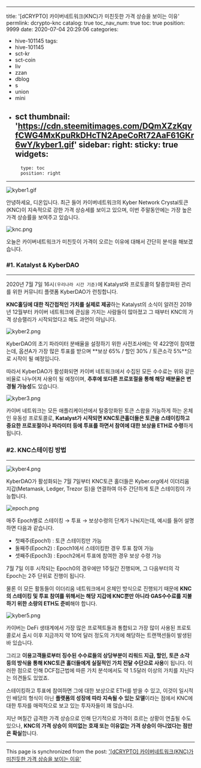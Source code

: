 
---
title: '[dCRYPTO] 카이버네트워크(KNC)가 미친듯한 가격 상승을 보이는 이유'
permlink: dcrypto-knc
catalog: true
toc_nav_num: true
toc: true
position: 9999
date: 2020-07-04 20:29:06
categories:
- hive-101145
tags:
- hive-101145
- sct-kr
- sct-coin
- liv
- zzan
- dblog
- s
- union
- mini
- sct
thumbnail: 'https://cdn.steemitimages.com/DQmXZzKqvfCWG4MxKpuRkDHcTN2ApeCoRt72AaF61GKr6wY/kyber1.gif'
sidebar:
    right:
        sticky: true
widgets:
    -
        type: toc
        position: right
---


![kyber1.gif](https://cdn.steemitimages.com/DQmXZzKqvfCWG4MxKpuRkDHcTN2ApeCoRt72AaF61GKr6wY/kyber1.gif)

안녕하세요, 디온입니다. 최근 들어 카이버네트워크의 Kyber Network Crystal토큰(KNC)이 지속적으로 강한 가격 상승세를 보이고 있으며, 이번 주말동안에는 가장 높은 가격 상승률을 보여주고 있습니다.

![knc.png](https://cdn.steemitimages.com/DQme5T89F119v7XqsT1LAKpeF8pRv9DMCd7xhxwFmrheSLn/knc.png)


오늘은 카이버네트워크가 미친듯이 가격이 오르는 이유에 대해서 간단히 분석을 해보겠습니다.


### #1. Katalyst & KyberDAO
---

2020년 7월 7일 16시`(우리나라 시간 기준)`에 Katalyst와 
 프로토콜의 탈중앙화된 관리를 위한 커뮤니티 플랫폼 KyberDAO가 런칭합니다. 

**KNC홀딩에 대한 직간접적인 가치를 실제로 제공**하는 Katalyst의 소식이 알려진 2019년 12월부터 카이버 네트워크에 관심을 가지는 사람들이 많아졌고 그 때부터 KNC의 가격 상승랠리가 시작되었다고 해도 과언이 아닙니다.

![kyber2.png](https://cdn.steemitimages.com/DQmTBx87zdmbT7KXp1q5UwGYuZNj3oC2UppqNCqV9wTq7KR/kyber2.png)

KyberDAO의 초기 파라미터 분배율을 설정하기 위한 사전조사에는 약 422명이 참여했는데, 옵션A가 가장 많은 투표를 받으며 **보상 65% / 할인 30% / 토큰소각 5%**으로 시작이 될 예정입니다.

따라서 KyberDAO가 활성화되면 카이버 네트워크에서 수집된 모든 수수료는 위와 같은 비율로 나누어져 사용이 될 예정이며, **추후에 또다른 프로포절을 통해 해당 배분율은 변경될 가능성**도 있습니다. 

![kyber3.png](https://cdn.steemitimages.com/DQmY85JDv9bY21soCwVS4W2Y74TkehvX5JSd8mEmHVHhqCN/kyber3.png)

카이버 네트워크는 모든 애플리케이션에서 탈중앙화된 토큰 스왑을 가능하게 하는 온체인 유동성 프로토콜로, **Katalyst가 시작되면 KNC토큰홀더들은 토큰을 스테이킹하고 중요한 프로포절이나 파라미터 등에 투표를 하면서 참여에 대한 보상을 ETH로 수령**하게 됩니다.


### #2. KNC스테이킹 방법
---
![kyber4.png](https://cdn.steemitimages.com/DQmcYwb67W6JpqZqnubXNVf6hNxujswjS2SeYarXKZKU9vx/kyber4.png)

KyberDAO가 활성화되는 7월 7일부터 KNC토큰 홀더들은 Kyber.org에서 이더리움 지갑(Metamask, Ledger, Trezor 등)을 연결하여 아주 간단하게 토큰 스테이킹이 가능합니다.

![epoch.png](https://cdn.steemitimages.com/DQmWwXWEM8cwWPKamg9uWk7eQkeqVqWq1kXLJM4YGkY7pTW/epoch.png)

매주 Epoch별로 스테이킹 → 투표 → 보상수령의 단계가 나눠지는데, 예시를 들어 설명하면 다음과 같습니다.

- 첫째주(Epoch1) : 토큰 스테이킹만 가능
- 둘째주(Epoch2) : Epoch1에서 스테이킹한 경우 투표 참여 가능
- 셋째주(Epoch3) : Epoch2에서 투표에 참여한 경우 보상 수령 가능

7월 7일 이후 시작되는 Epoch0의 경우에만 1주일간 진행되며, 그 다음부터의 각 Epoch는 2주 단위로 진행이 됩니다.

물론 이 모든 활동들이 이더리움 네트워크에서 온체인 방식으로 진행되기 때문에 **KNC의 스테이킹 및 투표 참여를 위해서는 해당 지갑에 KNC뿐만 아니라 GAS수수료를 지불하기 위한 소량의 ETH도 준비**해야 합니다.

![kyber5.png](https://cdn.steemitimages.com/DQmRXkss6mwPvGWnnTT1wdegVUnXahZ8xtUZ5SuFM5T9izo/kyber5.png)

카이버는 DeFi 생태계에서 가장 많은 프로젝트들과 통합되고 가장 많이 사용된 프로토콜로서 출시 이후 지금까지 약 10억 달러 정도의 가치에 해당하는 트랜잭션들이 발생된 바 있습니다. 

그리고 **이용고객들로부터 징수된 수수료들의 상당부분이 리워드 지급, 할인, 토큰 소각 등의 방식을 통해 KNC토큰 홀더들에게 실질적인 가치 전달 수단으로 사용**이 됩니다. 이러한 점으로 인해 DCF접근법에 따른 가치 분석에서도 약 1.5달러 이상의 가치를 지닌다는 의견들도 있었죠.

스테이킹하고 투표에 참여하면 그에 대한 보상으로 ETH를 받을 수 있고, 이것이 일시적인 배당의 형식이 아닌 **플랫폼의 성장에 따라 지속될 수 있는 모델**이라는 점에서 KNC에 대한 투자를 매력적으로 보고 있는 투자자들이 꽤 많습니다.

지난 며칠간 급격한 가격 상승으로 인해 단기적으로 가격이 흐르는 상황이 연출될 수도 있으나, **KNC의 가격 상승이 의미없는 호재 또는 이유없는 가격 상승이 아니었다는 점만은 확실**합니다.

- - -

This page is synchronized from the post: ['[dCRYPTO] 카이버네트워크(KNC)가 미친듯한 가격 상승을 보이는 이유'](https://steemit.com/@donekim/dcrypto-knc)
